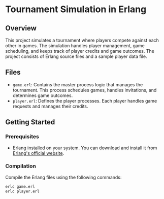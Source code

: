 # Tournament Simulation in Erlang

## Overview

This project simulates a tournament where players compete against each other in games. The simulation handles player management, game scheduling, and keeps track of player credits and game outcomes. The project consists of Erlang source files and a sample player data file.

## Files

- `game.erl`: Contains the master process logic that manages the tournament. This process schedules games, handles invitations, and determines game outcomes.
- `player.erl`: Defines the player processes. Each player handles game requests and manages their credits.

## Getting Started

### Prerequisites

- Erlang installed on your system. You can download and install it from [Erlang's official website](https://www.erlang.org/downloads).

### Compilation

Compile the Erlang files using the following commands:

```bash
erlc game.erl
erlc player.erl

